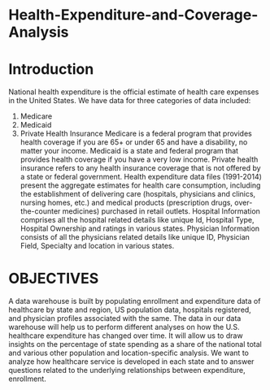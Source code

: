 # Health-Expenditure-and-Coverage-Analysis

# Introduction

National health expenditure is the official estimate of health care expenses in the United States.  We have data for three categories of data included: 
1.	Medicare 
2.	Medicaid 
3.	Private Health Insurance
Medicare is a federal program that provides health coverage if you are 65+ or under 65 and have a disability, no matter your income. 
Medicaid is a state and federal program that provides health coverage if you have a very low income. Private health insurance refers to any health insurance coverage that is not offered by a state or federal government.
Health expenditure data files (1991-2014) present the aggregate estimates for health care consumption, including the establishment of delivering care (hospitals, physicians and clinics, nursing homes, etc.) and medical products (prescription drugs, over-the-counter medicines) purchased in retail outlets.
Hospital Information comprises all the hospital related details like unique Id, Hospital Type, Hospital Ownership and ratings in various states.
Physician Information consists of all the physicians related details like unique ID, Physician Field, Specialty and location in various states.

# OBJECTIVES

A data warehouse is built by populating enrollment and expenditure data of healthcare by state and region, US population data, hospitals registered, and physician profiles associated with the same. 
The data in our data warehouse will help us to perform different analyses on how the U.S. healthcare expenditure has changed over time. It will allow us to draw insights on the percentage of state spending as a share of the national total and various other population and location-specific analysis.
We want to analyze how healthcare service is developed in each state and to answer questions related to the underlying relationships between expenditure, enrollment.

